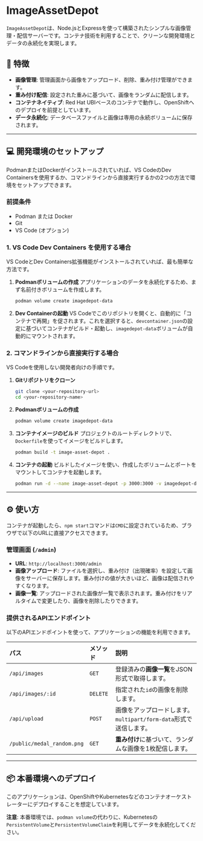 # ImageAssetDepot

`ImageAssetDepot`は、Node.jsとExpressを使って構築されたシンプルな画像管理・配信サーバーです。コンテナ技術を利用することで、クリーンな開発環境とデータの永続化を実現します。

## 🚀 特徴

* **画像管理**: 管理画面から画像をアップロード、削除、重み付け管理ができます。
* **重み付け配信**: 設定された重みに基づいて、画像をランダムに配信します。
* **コンテナネイティブ**: Red Hat UBIベースのコンテナで動作し、OpenShiftへのデプロイを前提としています。
* **データ永続化**: データベースファイルと画像は専用の永続ボリュームに保存されます。

---

## 💻 開発環境のセットアップ

PodmanまたはDockerがインストールされていれば、VS CodeのDev Containersを使用するか、コマンドラインから直接実行するかの2つの方法で環境をセットアップできます。

### 前提条件

-   Podman または Docker
-   Git
-   VS Code (オプション)

### 1. VS Code Dev Containers を使用する場合

VS CodeとDev Containers拡張機能がインストールされていれば、最も簡単な方法です。

1.  **Podmanボリュームの作成**
    アプリケーションのデータを永続化するため、まず名前付きボリュームを作成します。
    ```bash
    podman volume create imagedepot-data
    ```
2.  **Dev Containerの起動**
    VS Codeでこのリポジトリを開くと、自動的に「コンテナで再開」を促されます。これを選択すると、`devcontainer.json`の設定に基づいてコンテナがビルド・起動し、`imagedepot-data`ボリュームが自動的にマウントされます。

### 2. コマンドラインから直接実行する場合

VS Codeを使用しない開発者向けの手順です。

1.  **Gitリポジトリをクローン**
    ```bash
    git clone <your-repository-url>
    cd <your-repository-name>
    ```
2.  **Podmanボリュームの作成**
    ```bash
    podman volume create imagedepot-data
    ```
3.  **コンテナイメージのビルド**
    プロジェクトのルートディレクトリで、`Dockerfile`を使ってイメージをビルドします。
    ```bash
    podman build -t image-asset-depot .
    ```
4.  **コンテナの起動**
    ビルドしたイメージを使い、作成したボリュームとポートをマウントしてコンテナを起動します。
    ```bash
    podman run -d --name image-asset-depot -p 3000:3000 -v imagedepot-data:/data image-asset-depot
    ```

---

## ⚙️ 使い方

コンテナが起動したら、`npm start`コマンドは`CMD`に設定されているため、ブラウザで以下のURLに直接アクセスできます。

### 管理画面 (`/admin`)

* **URL**: `http://localhost:3000/admin`
* **画像アップロード**: ファイルを選択し、重み付け（出現確率）を設定して画像をサーバーに保存します。重み付けの値が大きいほど、画像は配信されやすくなります。
* **画像一覧**: アップロードされた画像が一覧で表示されます。重み付けをリアルタイムで変更したり、画像を削除したりできます。

### 提供されるAPIエンドポイント

以下のAPIエンドポイントを使って、アプリケーションの機能を利用できます。

| パス | メソッド | 説明 |
| :--- | :--- | :--- |
| `/api/images` | `GET` | 登録済みの**画像一覧**をJSON形式で取得します。 |
| `/api/images/:id` | `DELETE` | 指定された`id`の画像を削除します。 |
| `/api/upload` | `POST` | 画像をアップロードします。`multipart/form-data`形式で送信します。 |
| `/public/medal_random.png` | `GET` | **重み付け**に基づいて、ランダムな画像を1枚配信します。 |

---

## 📦 本番環境へのデプロイ

このアプリケーションは、OpenShiftやKubernetesなどのコンテナオーケストレーターにデプロイすることを想定しています。

**注意**: 本番環境では、`podman volume`の代わりに、Kubernetesの`PersistentVolume`と`PersistentVolumeClaim`を利用してデータを永続化してください。

